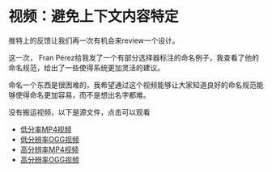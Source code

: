 # 视频：避免上下文内容特定

推特上的反馈让我们再一次有机会来review一个设计。

这一次， Fran Pérez给我发了一个有部分选择器标注的命名例子，我查看了他的命名规范，给出了一些使得系统更加灵活的建议。

命名一个东西是很困难的，我希望通过这个视频能够让大家知道良好的命名规范能够使得命名更加容易，而不是想出名字都难。

没有搬运视频，以下是源文件，点击可以观看

* [低分率MP4视频](https://smacss.com/files/smacss-two.mp4)
* [低分辨率OGG视频](https://smacss.com/files/smacss-two.ogv)
* [高分辨率MP4视频](https://smacss.com/files/smacss-two-large.mov)
* [高分辨率OGG视频](https://smacss.com/files/smacss-two-large.ogv)




